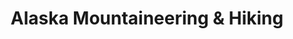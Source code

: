 ---
title: "Alaska Mountaineering & Hiking"
url: /anchorage/alaska-mountaineering-und-hiking/
shop: Outdoor
---